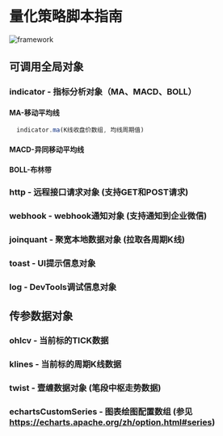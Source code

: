 
# 量化策略脚本指南

![framework](https://user-images.githubusercontent.com/2844717/125124322-7a337200-e12a-11eb-8028-d2dc58dc3ec9.png)

## 可调用全局对象

### indicator - 指标分析对象（MA、MACD、BOLL） 

#### MA-移动平均线

```js
  indicator.ma(K线收盘价数组, 均线周期值)
```

#### MACD-异同移动平均线

#### BOLL-布林带



### http - 远程接口请求对象 (支持GET和POST请求)
### webhook - webhook通知对象 (支持通知到企业微信)
### joinquant - 聚宽本地数据对象 (拉取各周期K线)
### toast - UI提示信息对象
### log - DevTools调试信息对象

## 传参数据对象

### ohlcv - 当前标的TICK数据
### klines - 当前标的周期K线数据
### twist - 壹缠数据对象 (笔段中枢走势数据)
### echartsCustomSeries - 图表绘图配置数组 (参见 https://echarts.apache.org/zh/option.html#series)
